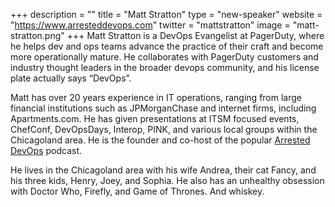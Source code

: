 +++
description = ""
title = "Matt Stratton"
type = "new-speaker"
website = "https://www.arresteddevops.com"
twitter = "mattstratton"
image = "matt-stratton.png"
+++
Matt Stratton is a DevOps Evangelist at PagerDuty, where he helps dev
and ops teams advance the practice of their craft and become more
operationally mature. He collaborates with PagerDuty customers and
industry thought leaders in the broader devops community, and his
license plate actually says “DevOps”.

Matt has over 20 years experience in IT operations, ranging from large
financial institutions such as JPMorganChase and internet firms,
including Apartments.com. He has given presentations at ITSM focused
events, ChefConf, DevOpsDays, Interop, PINK, and various local groups
within the Chicagoland area. He is the founder and co-host of the
popular [Arrested DevOps](https://www.arresteddevops.com/) podcast.

He lives in the Chicagoland area with his wife Andrea, their cat Fancy,
and his three kids, Henry, Joey, and Sophia. He also has an unhealthy
obsession with Doctor Who, Firefly, and Game of Thrones. And whiskey.